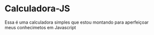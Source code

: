 # Calculadora-JS
Essa é uma calculadora simples que estou montando para aperfeiçoar meus conhecimetos em Javascript
